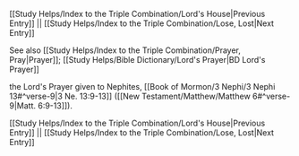 [[Study Helps/Index to the Triple Combination/Lord's House|Previous Entry]]  ||  [[Study Helps/Index to the Triple Combination/Lose, Lost|Next Entry]]

 See also [[Study Helps/Index to the Triple Combination/Prayer, Pray|Prayer]]; [[Study Helps/Bible Dictionary/Lord's Prayer|BD Lord's Prayer]]

 the Lord's Prayer given to Nephites, [[Book of Mormon/3 Nephi/3 Nephi 13#^verse-9|3 Ne. 13:9-13]] ([[New Testament/Matthew/Matthew 6#^verse-9|Matt. 6:9-13]]).

[[Study Helps/Index to the Triple Combination/Lord's House|Previous Entry]]  ||  [[Study Helps/Index to the Triple Combination/Lose, Lost|Next Entry]]